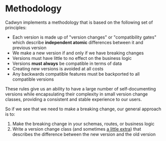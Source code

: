 # Methodology

Cadwyn implements a methodology that is based on the following set of principles:

* Each version is made up of "version changes" or "compatibility gates" which describe **independent atomic** differences between it and previous version
* We make a new version if and only if we have breaking changes
* Versions must have little to no effect on the business logic
* Versions **must always** be compatible in terms of data
* Creating new versions is avoided at all costs
* Any backwards compatible features must be backported to all compatible versions

These rules give us an ability to have a large number of self-documenting versions while encapsulating their complexity in small version change classes, providing a consistent and stable experience to our users.

So if we see that we need to make a breaking change, our general approach is to:

1. Make the breaking change in your schemas, routes, or business logic
2. Write a version change class (and sometimes [a little extra](./version_changes.md#version-changes-with-side-effects)) that describes the difference between the new version and the old version
